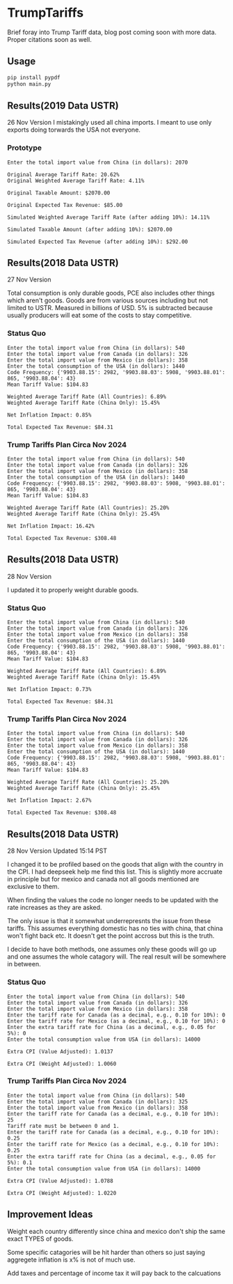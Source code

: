 # TrumpTariffs

Brief foray into Trump Tariff data, blog post coming soon with more data. Proper citations soon as well.

## Usage 

```bash
pip install pypdf
python main.py
```

## Results(2019 Data USTR)
26 Nov Version
I mistakingly used all china imports. I meant to use only exports doing torwards the USA not everyone.

### Prototype
```
Enter the total import value from China (in dollars): 2070

Original Average Tariff Rate: 20.62%
Original Weighted Average Tariff Rate: 4.11%

Original Taxable Amount: $2070.00

Original Expected Tax Revenue: $85.00

Simulated Weighted Average Tariff Rate (after adding 10%): 14.11%

Simulated Taxable Amount (after adding 10%): $2070.00

Simulated Expected Tax Revenue (after adding 10%): $292.00
```

## Results(2018 Data USTR)
27 Nov Version

Total consumption is only durable goods, PCE also includes other things which aren't goods. Goods are from various sources including but not limited to USTR. Measured in billions of USD. 5% is subtracted because usually producers will eat some of the costs to stay competitive.

### Status Quo
```
Enter the total import value from China (in dollars): 540
Enter the total import value from Canada (in dollars): 326
Enter the total import value from Mexico (in dollars): 358
Enter the total consumption of the USA (in dollars): 1440
Code Frequency: {'9903.88.15': 2982, '9903.88.03': 5908, '9903.88.01': 865, '9903.88.04': 43}
Mean Tariff Value: $104.83

Weighted Average Tariff Rate (All Countries): 6.89%
Weighted Average Tariff Rate (China Only): 15.45%

Net Inflation Impact: 0.85%

Total Expected Tax Revenue: $84.31
```

### Trump Tariffs Plan Circa Nov 2024 
```
Enter the total import value from China (in dollars): 540
Enter the total import value from Canada (in dollars): 326
Enter the total import value from Mexico (in dollars): 358
Enter the total consumption of the USA (in dollars): 1440
Code Frequency: {'9903.88.15': 2982, '9903.88.03': 5908, '9903.88.01': 865, '9903.88.04': 43}
Mean Tariff Value: $104.83

Weighted Average Tariff Rate (All Countries): 25.20%
Weighted Average Tariff Rate (China Only): 25.45%

Net Inflation Impact: 16.42%

Total Expected Tax Revenue: $308.48
```

## Results(2018 Data USTR)

28 Nov Version

I updated it to properly weight durable goods.

### Status Quo
```
Enter the total import value from China (in dollars): 540
Enter the total import value from Canada (in dollars): 326
Enter the total import value from Mexico (in dollars): 358
Enter the total consumption of the USA (in dollars): 1440
Code Frequency: {'9903.88.15': 2982, '9903.88.03': 5908, '9903.88.01': 865, '9903.88.04': 43}
Mean Tariff Value: $104.83

Weighted Average Tariff Rate (All Countries): 6.89%
Weighted Average Tariff Rate (China Only): 15.45%

Net Inflation Impact: 0.73%

Total Expected Tax Revenue: $84.31
```

### Trump Tariffs Plan Circa Nov 2024 
```
Enter the total import value from China (in dollars): 540
Enter the total import value from Canada (in dollars): 326
Enter the total import value from Mexico (in dollars): 358
Enter the total consumption of the USA (in dollars): 1440
Code Frequency: {'9903.88.15': 2982, '9903.88.03': 5908, '9903.88.01': 865, '9903.88.04': 43}
Mean Tariff Value: $104.83

Weighted Average Tariff Rate (All Countries): 25.20%
Weighted Average Tariff Rate (China Only): 25.45%

Net Inflation Impact: 2.67%

Total Expected Tax Revenue: $308.48
```

## Results(2018 Data USTR)
28 Nov Version Updated 15:14 PST

I changed it to be profiled based on the goods that align with the country in the CPI. I had deepseek help me find this list. This is slightly more accruate in principle but for mexico and canada not all goods mentioned are exclusive to them. 

When finding the values the code no longer needs to be updated with the rate increases as they are asked.

The only issue is that it somewhat underrepresnts the issue from these tariffs. This assumes everything domestic has no ties with china, that china won't fight back etc. It doesn't get the point accross but this is the truth. 

I decide to have both methods, one assumes only these goods will go up and one assumes the whole catagory will. The real result will be somewhere in between.

### Status Quo
```
Enter the total import value from China (in dollars): 540
Enter the total import value from Canada (in dollars): 326
Enter the total import value from Mexico (in dollars): 358
Enter the tariff rate for Canada (as a decimal, e.g., 0.10 for 10%): 0
Enter the tariff rate for Mexico (as a decimal, e.g., 0.10 for 10%): 0
Enter the extra tariff rate for China (as a decimal, e.g., 0.05 for 5%): 0
Enter the total consumption value from USA (in dollars): 14000

Extra CPI (Value Adjusted): 1.0137

Extra CPI (Weight Adjusted): 1.0060
```

### Trump Tariffs Plan Circa Nov 2024 
```
Enter the total import value from China (in dollars): 540
Enter the total import value from Canada (in dollars): 325
Enter the total import value from Mexico (in dollars): 358
Enter the tariff rate for Canada (as a decimal, e.g., 0.10 for 10%): 25
Tariff rate must be between 0 and 1.
Enter the tariff rate for Canada (as a decimal, e.g., 0.10 for 10%): 0.25
Enter the tariff rate for Mexico (as a decimal, e.g., 0.10 for 10%): 0.25
Enter the extra tariff rate for China (as a decimal, e.g., 0.05 for 5%): 0.1
Enter the total consumption value from USA (in dollars): 14000

Extra CPI (Value Adjusted): 1.0788

Extra CPI (Weight Adjusted): 1.0220
```



## Improvement Ideas
Weight each country differently since china and mexico don't ship the same exact TYPES of goods.

Some specific catagories will be hit harder than others so just saying aggregete inflation is x% is not of much use.

Add taxes and percentage of income tax it will pay back to the calcuations